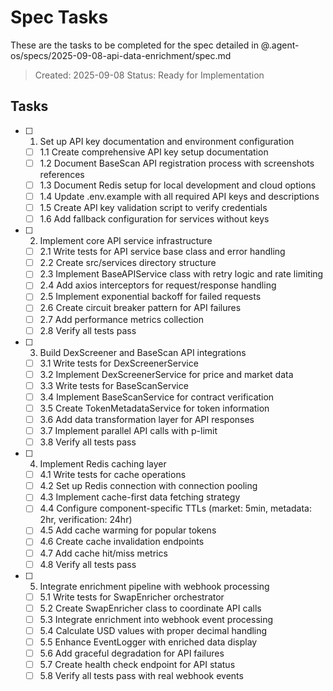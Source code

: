 # Spec Tasks

These are the tasks to be completed for the spec detailed in @.agent-os/specs/2025-09-08-api-data-enrichment/spec.md

> Created: 2025-09-08
> Status: Ready for Implementation

## Tasks

- [ ] 1. Set up API key documentation and environment configuration
  - [ ] 1.1 Create comprehensive API key setup documentation
  - [ ] 1.2 Document BaseScan API registration process with screenshots references
  - [ ] 1.3 Document Redis setup for local development and cloud options
  - [ ] 1.4 Update .env.example with all required API keys and descriptions
  - [ ] 1.5 Create API key validation script to verify credentials
  - [ ] 1.6 Add fallback configuration for services without keys

- [ ] 2. Implement core API service infrastructure
  - [ ] 2.1 Write tests for API service base class and error handling
  - [ ] 2.2 Create src/services directory structure
  - [ ] 2.3 Implement BaseAPIService class with retry logic and rate limiting
  - [ ] 2.4 Add axios interceptors for request/response handling
  - [ ] 2.5 Implement exponential backoff for failed requests
  - [ ] 2.6 Create circuit breaker pattern for API failures
  - [ ] 2.7 Add performance metrics collection
  - [ ] 2.8 Verify all tests pass

- [ ] 3. Build DexScreener and BaseScan API integrations
  - [ ] 3.1 Write tests for DexScreenerService
  - [ ] 3.2 Implement DexScreenerService for price and market data
  - [ ] 3.3 Write tests for BaseScanService
  - [ ] 3.4 Implement BaseScanService for contract verification
  - [ ] 3.5 Create TokenMetadataService for token information
  - [ ] 3.6 Add data transformation layer for API responses
  - [ ] 3.7 Implement parallel API calls with p-limit
  - [ ] 3.8 Verify all tests pass

- [ ] 4. Implement Redis caching layer
  - [ ] 4.1 Write tests for cache operations
  - [ ] 4.2 Set up Redis connection with connection pooling
  - [ ] 4.3 Implement cache-first data fetching strategy
  - [ ] 4.4 Configure component-specific TTLs (market: 5min, metadata: 2hr, verification: 24hr)
  - [ ] 4.5 Add cache warming for popular tokens
  - [ ] 4.6 Create cache invalidation endpoints
  - [ ] 4.7 Add cache hit/miss metrics
  - [ ] 4.8 Verify all tests pass

- [ ] 5. Integrate enrichment pipeline with webhook processing
  - [ ] 5.1 Write tests for SwapEnricher orchestrator
  - [ ] 5.2 Create SwapEnricher class to coordinate API calls
  - [ ] 5.3 Integrate enrichment into webhook event processing
  - [ ] 5.4 Calculate USD values with proper decimal handling
  - [ ] 5.5 Enhance EventLogger with enriched data display
  - [ ] 5.6 Add graceful degradation for API failures
  - [ ] 5.7 Create health check endpoint for API status
  - [ ] 5.8 Verify all tests pass with real webhook events